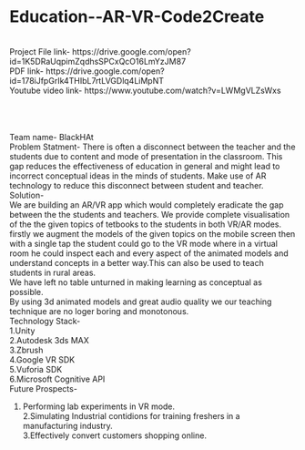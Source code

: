 # Education--AR-VR-Code2Create

<br>
Project File link- https://drive.google.com/open?id=1K5DRaUqpimZqdhsSPCxQcO16LmYzJM87<br>
PDF link- https://drive.google.com/open?id=178iJfpGrIk4THIbL7rtLVGDlq4LiMpNT<br>
Youtube video link- https://www.youtube.com/watch?v=LWMgVLZsWxs<br>
<br>
<br>
<br>


Team name- BlackHAt<br>
Problem Statment- There is often a disconnect between the teacher and the students due to content and mode of presentation in the classroom. This gap reduces the effectiveness of education in general and might lead to incorrect conceptual ideas in the minds of students. Make use of AR technology to reduce this disconnect between student and teacher.<br>
Solution-<br>
We are building an AR/VR app which would completely eradicate the gap between the the students and teachers. We provide complete visualisation of the the given topics of tetbooks to the students in both VR/AR modes. firstly we augment the models of the given topics on the mobile screen then with a single tap the student could go to the VR mode where in a virtual room he could inspect each and every aspect of the animated models and understand concepts in a better way.This can also be used to teach students in rural areas.<br>
We have left no table unturned in making learning as conceptual as possible.<br>
By using 3d animated models and great audio quality we our teaching technique are no loger boring and monotonous.<br>
Technology Stack-<br>
1.Unity<br>
2.Autodesk 3ds MAX<br>
3.Zbrush<br>
4.Google VR SDK<br>
5.Vuforia SDK<br>
6.Microsoft Cognitive API<br>
Future Prospects-<br>
1. Performing lab experiments in VR mode.<br>
2.Simulating Industrial contidions  for training freshers in a manufacturing industry.<br>
3.Effectively convert customers shopping online.<br>

